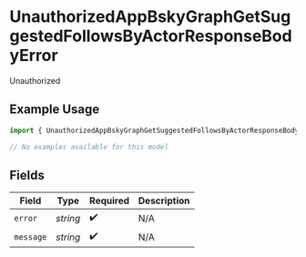 # UnauthorizedAppBskyGraphGetSuggestedFollowsByActorResponseBodyError

Unauthorized

## Example Usage

```typescript
import { UnauthorizedAppBskyGraphGetSuggestedFollowsByActorResponseBodyError } from "@speakeasy-sdks/bluesky/models/errors";

// No examples available for this model
```

## Fields

| Field              | Type               | Required           | Description        |
| ------------------ | ------------------ | ------------------ | ------------------ |
| `error`            | *string*           | :heavy_check_mark: | N/A                |
| `message`          | *string*           | :heavy_check_mark: | N/A                |